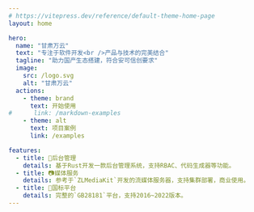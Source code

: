 ```yaml
---
# https://vitepress.dev/reference/default-theme-home-page
layout: home

hero:
  name: "甘肃万云"
  text: "专注于软件开发<br />产品与技术的完美结合"
  tagline: "助力国产生态搭建，符合安可信创要求"
  image:
    src: /logo.svg
    alt: "甘肃万云"
  actions:
    - theme: brand
      text: 开始使用
#      link: /markdown-examples
    - theme: alt
      text: 项目案例
      link: /examples

features:
  - title: 🚀后台管理
    details: 基于Rust开发一款后台管理系统，支持RBAC、代码生成器等功能。
  - title: 📷媒体服务
    details: 参考于`ZLMediaKit`开发的流媒体服务器，支持集群部署，商业使用。
  - title: 🍻国标平台
    details: 完整的`GB28181`平台，支持2016~2022版本。
---
```


